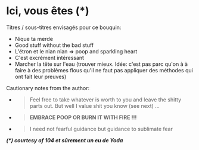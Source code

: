 # Ici, vous êtes (*)

Titres / sous-titres envisagés pour ce bouquin:
- Nique ta merde
- Good stuff without the bad stuff
- L'étron et le nian nian => poop and sparkling heart
- C'est excrément intéressant
- Marcher la tête sur l'eau (trouver mieux. Idée: c'est pas parc qu'on à à faire à des problèmes flous qu'il ne faut pas appliquer des méthodes qui
ont fait leur preuves)

Cautionary notes from the author:

- > Feel free to take whatever is worth to you and leave the shitty parts out. 
  But well I value shit you know (see next) ...
- > **EMBRACE POOP OR BURN IT WITH FIRE !!!**
- > I need not fearful guidance but guidance to sublimate fear

**_(\*) courtesy of 104 et sûrement un eu de Yoda_**
